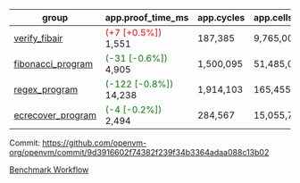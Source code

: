 | group | app.proof_time_ms | app.cycles | app.cells_used | leaf.proof_time_ms | leaf.cycles | leaf.cells_used |
| -- | -- | -- | -- | -- | -- | -- |
| [verify_fibair](https://github.com/openvm-org/openvm/blob/benchmark-results/benchmarks-pr/1340/verify_fibair-9d3916602f74382f239f34b3364adaa088c13b02.md) |<span style='color: red'>(+7 [+0.5%])</span> 1,551 |  187,385 |  9,765,005 |- | - | - |
| [fibonacci_program](https://github.com/openvm-org/openvm/blob/benchmark-results/benchmarks-pr/1340/fibonacci-9d3916602f74382f239f34b3364adaa088c13b02.md) |<span style='color: green'>(-31 [-0.6%])</span> 4,905 |  1,500,095 |  51,485,080 |- | - | - |
| [regex_program](https://github.com/openvm-org/openvm/blob/benchmark-results/benchmarks-pr/1340/regex-9d3916602f74382f239f34b3364adaa088c13b02.md) |<span style='color: green'>(-122 [-0.8%])</span> 14,238 |  1,914,103 |  165,455,373 |- | - | - |
| [ecrecover_program](https://github.com/openvm-org/openvm/blob/benchmark-results/benchmarks-pr/1340/ecrecover-9d3916602f74382f239f34b3364adaa088c13b02.md) |<span style='color: green'>(-4 [-0.2%])</span> 2,494 |  284,567 |  15,055,723 |- | - | - |


Commit: https://github.com/openvm-org/openvm/commit/9d3916602f74382f239f34b3364adaa088c13b02

[Benchmark Workflow](https://github.com/openvm-org/openvm/actions/runs/13162572524)
